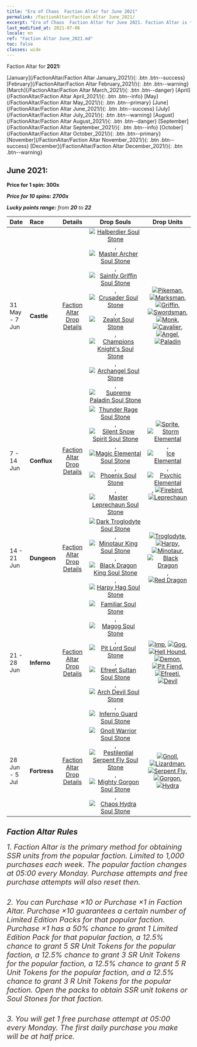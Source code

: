 ```yaml
---
title: "Era of Chaos  Faction Altar for June 2021"
permalink: /FactionAltar/Faction Altar June_2021/
excerpt: "Era of Chaos  Faction Altar for June 2021. Faction Altar is the primary method for obtaining SSR units from the popular faction. Limited to 1,000 purchases each week. The popular faction changes at 05:00 every Monday. Purchase attempts and free purchase attempts will also reset then."
last_modified_at: 2021-07-06
locale: en
ref: "Faction Altar June_2021.md"
toc: false
classes: wide
---
```


  Faction Altar for **2021:**

  [January](/FactionAltar/Faction Altar January_2021/){: .btn .btn--success} [February](/FactionAltar/Faction Altar February_2021/){: .btn .btn--warning} [March](/FactionAltar/Faction Altar March_2021/){: .btn .btn--danger} [April](/FactionAltar/Faction Altar April_2021/){: .btn .btn--info} [May](/FactionAltar/Faction Altar May_2021/){: .btn .btn--primary} [June](/FactionAltar/Faction Altar June_2021/){: .btn .btn--success} [July](/FactionAltar/Faction Altar July_2021/){: .btn .btn--warning} [August](/FactionAltar/Faction Altar August_2021/){: .btn .btn--danger} [September](/FactionAltar/Faction Altar September_2021/){: .btn .btn--info} [October](/FactionAltar/Faction Altar October_2021/){: .btn .btn--primary} [November](/FactionAltar/Faction Altar November_2021/){: .btn .btn--success} [December](/FactionAltar/Faction Altar December_2021/){: .btn .btn--warning} 

## June 2021:

  **Price for 1 spin: 300x** <i class="fas fa-gem"/>

  **Price for 10 spins: 2700x** <i class="fas fa-gem"/>

  **Lucky points range:** from **20** to **22**

  |    Date    |  Race  |  Details  |   Drop Souls   | Drop Units |
  |:-----------|:-------|:---------:|:--------------:|:----------:|
  | 31 May - 7 Jun | **Castle** | [Faction Altar Drop Details](/FactionAltar/DROP_101/) | [![Halberdier Soul Stone](/images/u/tia_jibing.jpg)](/Items/unt_282/), [![Master Archer Soul Stone](/images/u/tia_nushou.jpg)](/Items/unt_283/), [![Saintly Griffin Soul Stone](/images/u/tia_shijiu.jpg)](/Items/unt_284/), [![Crusader Soul Stone](/images/u/tia_shizijun.jpg)](/Items/unt_285/), [![Zealot Soul Stone](/images/u/tia_senglv.jpg)](/Items/unt_286/), [![Champions Knight's Soul Stone](/images/u/tia_qishi.jpg)](/Items/unt_287/), [![Archangel Soul Stone](/images/u/tia_datianshi.jpg)](/Items/unt_288/), [![Supreme Paladin Soul Stone](/images/u/tia_shengqishi.jpg)](/Items/unt_289/) | [![Pikeman](/images/u/ti_jibing.jpg)](/Items/unt_190/), [![Marksman](/images/u/ti_nushou.jpg)](/Items/unt_191/), [![Griffin](/images/u/ti_shijiu.jpg)](/Items/unt_192/), [![Swordsman](/images/u/ti_shizijun.jpg)](/Items/unt_193/), [![Monk](/images/u/ti_senglv.jpg)](/Items/unt_194/), [![Cavalier ](/images/u/ti_qishi.jpg)](/Items/unt_195/), [![Angel](/images/u/ti_datianshi.jpg)](/Items/unt_196/), [![Paladin](/images/u/ti_shengqishi.jpg)](/Items/unt_197/) | 
  | 7 - 14 Jun | **Conflux** | [Faction Altar Drop Details](/FactionAltar/DROP_109/) | [![Thunder Rage Soul Stone](/images/u/tia_leiyuansu.jpg)](/Items/unt_344/), [![Silent Snow Spirit Soul Stone](/images/u/tia_bingyuansu.jpg)](/Items/unt_345/), [![Magic Elemental Soul Stone](/images/u/tia_jingshenyuansu.jpg)](/Items/unt_347/), [![Phoenix Soul Stone](/images/u/tia_fenghuang.jpg)](/Items/unt_348/), [![Master Leprechaun Soul Stone](/images/u/tia_conglinyaojing.jpg)](/Items/unt_349/) | [![Sprite](/images/u/ti_mofaxianling.jpg)](/Items/unt_262/), [![Storm Elemental](/images/u/ti_leiyuansu2.jpg)](/Items/unt_263/), [![Ice Elemental](/images/u/ti_bingyuansu2.jpg)](/Items/unt_264/), [![Psychic Elemental](/images/u/ti_jingshenyuansu.jpg)](/Items/unt_267/), [![Firebird](/images/u/ti_fenghuang.jpg)](/Items/unt_268/), [![Leprechaun](/images/u/ti_conglinyaojing.jpg)](/Items/unt_270/) | 
  | 14 - 21 Jun | **Dungeon** | [Faction Altar Drop Details](/FactionAltar/DROP_107/) | [![Dark Troglodyte Soul Stone](/images/u/tia_dongxueren.jpg)](/Items/unt_328/), [![Minotaur King Soul Stone](/images/u/tia_niutouguai.jpg)](/Items/unt_332/), [![Black Dragon King Soul Stone](/images/u/tia_heilong.jpg)](/Items/unt_334/), [![Harpy Hag Soul Stone](/images/u/tia_yingshenren.jpg)](/Items/unt_329/) | [![Troglodyte](/images/u/ti_dongxueren.jpg)](/Items/unt_244/), [![Harpy](/images/u/ti_yingshenren.jpg)](/Items/unt_245/), [![Minotaur](/images/u/ti_niutouguai.jpg)](/Items/unt_248/), [![Black Dragon](/images/u/ti_heilong.jpg)](/Items/unt_250/), [![Red Dragon](/images/u/ti_chilong.jpg)](/Items/unt_251/) | 
  | 21 - 28 Jun | **Inferno** | [Faction Altar Drop Details](/FactionAltar/DROP_105/) | [![Familiar Soul Stone](/images/u/tia_xiaoemo.jpg)](/Items/unt_313/), [![Magog Soul Stone](/images/u/tia_touhuoguai.jpg)](/Items/unt_314/), [![Pit Lord Soul Stone](/images/u/tia_diyulingzhu.jpg)](/Items/unt_316/), [![Efreet Sultan Soul Stone](/images/u/tia_liehuojingling.jpg)](/Items/unt_317/), [![Arch Devil Soul Stone](/images/u/tia_daemo.jpg)](/Items/unt_318/), [![Inferno Guard Soul Stone](/images/u/tia_changjiaoemo.jpg)](/Items/unt_315/) | [![Imp](/images/u/ti_xiaoemo.jpg)](/Items/unt_226/), [![Gog](/images/u/ti_touhuoguai.jpg)](/Items/unt_227/), [![Hell Hound](/images/u/ti_santouquan.jpg)](/Items/unt_228/), [![Demon](/images/u/ti_changjiaoemo.jpg)](/Items/unt_229/), [![Pit Fiend](/images/u/ti_diyulingzhu.jpg)](/Items/unt_230/), [![Efreeti](/images/u/ti_liehuojingling.jpg)](/Items/unt_231/), [![Devil](/images/u/ti_daemo.jpg)](/Items/unt_232/) | 
  | 28 Jun - 5 Jul | **Fortress** | [Faction Altar Drop Details](/FactionAltar/DROP_108/) | [![Gnoll Warrior Soul Stone](/images/u/tia_langren.jpg)](/Items/unt_336/), [![Pestilential Serpent Fly Soul Stone](/images/u/tia_longying.jpg)](/Items/unt_337/), [![Mighty Gorgon Soul Stone](/images/u/tia_manniu.jpg)](/Items/unt_339/), [![Chaos Hydra Soul Stone](/images/u/tia_duotoulong.jpg)](/Items/unt_341/) | [![Gnoll](/images/u/ti_langren.jpg)](/Items/unt_253/), [![Lizardman](/images/u/ti_xiyiren.jpg)](/Items/unt_254/), [![Serpent Fly](/images/u/ti_longying.jpg)](/Items/unt_255/), [![Gorgon](/images/u/ti_manniu.jpg)](/Items/unt_257/), [![Hydra](/images/u/ti_duotoulong.jpg)](/Items/unt_259/) | 




## Faction Altar Rules

  <span style="color: #3c2a1e;font-size:20px">1. Faction Altar is the primary method for obtaining SSR units from the popular faction. Limited to 1,000 purchases each week. The popular faction changes at 05:00 every Monday. Purchase attempts and free purchase attempts will also reset then.</span><br/>

<br/>  <span style="color: #3c2a1e;font-size:20px">2. You can Purchase ×10 or Purchase ×1 in Faction Altar. Purchase ×10 guarantees a certain number of Limited Edition Packs for that popular faction. Purchase ×1 has a 50% chance to grant 1 Limited Edition Pack for that popular faction, a 12.5% chance to grant 5 SR Unit Tokens for the popular faction, a 12.5% chance to grant 3 SR Unit Tokens for the popular faction, a 12.5% chance to grant 5 R Unit Tokens for the popular faction, and a 12.5% chance to grant 3 R Unit Tokens for the popular faction. Open the packs to obtain SSR unit tokens or Soul Stones for that faction.</span>

<br/>  <span style="color: #3c2a1e;font-size:20px">3. You will get 1 free purchase attempt at 05:00 every Monday. The first daily purchase you make will be at half price.</span><br/>

<br/>